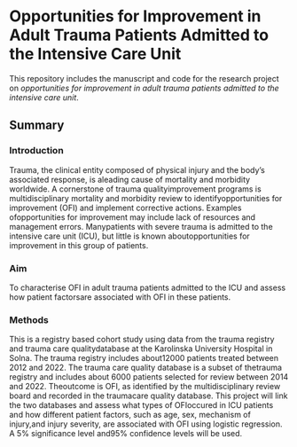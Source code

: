 # Opportunities for Improvement in Adult Trauma Patients Admitted to the Intensive Care Unit

This repository includes the manuscript and code for the research project on _opportunities for improvement in adult trauma patients
admitted to the intensive care unit_.

## Summary

### Introduction

Trauma, the clinical entity composed of physical injury and the body’s associated response, is aleading cause of mortality and morbidity
worldwide. A cornerstone of trauma qualityimprovement programs is multidisciplinary mortality and morbidity review to identifyopportunities
for improvement (OFI) and implement corrective actions. Examples ofopportunities for improvement may include lack of resources and
management errors. Manypatients with severe trauma is admitted to the intensive care unit (ICU), but little is known aboutopportunities for
improvement in this group of patients.

### Aim

To characterise OFI in adult trauma patients admitted to the ICU and assess how patient factorsare associated with OFI in these patients.

### Methods

This is a registry based cohort study using data from the trauma registry and trauma care qualitydatabase at the Karolinska University
Hospital in Solna. The trauma registry includes about12000 patients treated between 2012 and 2022. The trauma care quality database is a
subset of thetrauma registry and includes about 6000 patients selected for review between 2014 and 2022. Theoutcome is OFI, as identified by
the multidisciplinary review board and recorded in the traumacare quality database. This project will link the two databases and assess what
types of OFIoccured in ICU patients and how different patient factors, such as age, sex, mechanism of injury,and injury severity, are
associated with OFI using logistic regression. A 5% significance level and95% confidence levels will be used.

